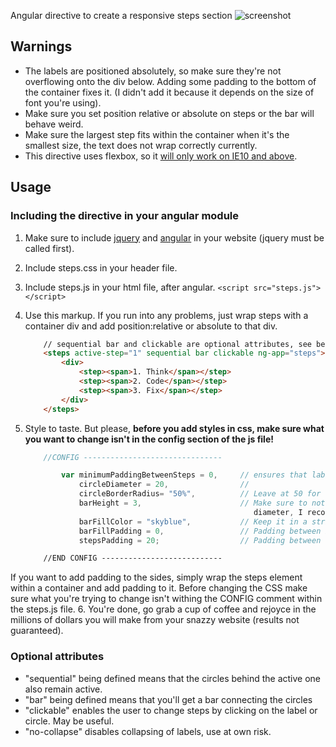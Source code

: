 Angular directive to create a responsive steps section
![screenshot](https://github.com/RicardoAlmeidaMarques/StepsDirective/blob/master/screen.png?raw=true "screenie")
## Warnings

* The labels are positioned absolutely, so make sure they're not overflowing onto the div below. Adding some padding to the bottom of the container fixes it. (I didn't add it because it depends on the size of font you're using).
* Make sure you set position relative or absolute on steps or the bar will behave weird.
* Make sure the largest step fits within the container when it's the smallest size, the text does not wrap correctly currently.
* This directive uses flexbox, so it [will only work on IE10 and above](http://caniuse.com/#search=flexbox).

## Usage

### Including the directive in your angular module

1. Make sure to include [jquery](https://jquery.com/) and [angular](https://angularjs.org/) in your website (jquery must be called first).
2. Include steps.css in your header file.
3. Include steps.js in your html file, after angular. `<script src="steps.js"></script>`
4. Use this markup. If you run into any problems, just wrap steps with a container div and add position:relative or absolute to that div.
	
	```html
		// sequential bar and clickable are optional attributes, see below for more info. 
		<steps active-step="1" sequential bar clickable ng-app="steps">
			<div>
				<step><span>1. Think</span></step>
				<step><span>2. Code</span></step>
				<step><span>3. Fix</span></step>
			</div>
		</steps>
	```
5. Style to taste. But please, <b>before you add styles in css, make sure what you want to change isn't in the config section of the js file!</b>

	```javascript
		//CONFIG -------------------------------

            var minimumPaddingBetweenSteps = 0,     // ensures that labels will be at least X pixels apart
                circleDiameter = 20,                // 
                circleBorderRadius= "50%",          // Leave at 50 for circle, 0 for square; feel free to also use px, just keep it in a string
                barHeight = 3,                      // Make sure to not set it to be bigger than the circle 
                									   diameter, I recommend a max of circleDiameter/2
                barFillColor = "skyblue",           // Keep it in a string ex: "rgba(255,255,255,.3) , #333, etc."
                barFillPadding = 0,                 // Padding between bar and its fill
                stepsPadding = 20;                  // Padding between circle and labels

        //END CONFIG ---------------------------

	````
If you want to add padding to the sides, simply wrap the steps element within a container and add padding to it. Before changing the CSS make sure what you're trying to change isn't withing the CONFIG comment within the steps.js file.
6. You're done, go grab a cup of coffee and rejoyce in the millions of dollars you will make from your snazzy website (results not guaranteed).

### Optional attributes

* "sequential" being defined means that the circles behind the active one also remain active. 
* "bar" being defined means that you'll get a bar connecting the circles
* "clickable" enables the user to change steps by clicking on the label or circle. May be useful.
* "no-collapse" disables collapsing of labels, use at own risk.